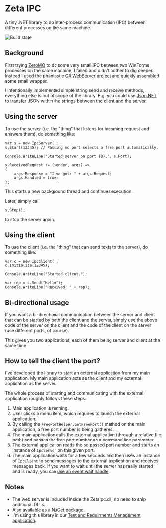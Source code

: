 # Zeta IPC

A tiny .NET library to do inter-process communication (IPC) between different processes on the same machine.

![Build state](https://travis-ci.org/UweKeim/ZetaIpc.svg?branch=master)

## Background

First trying [ZeroMQ](https://github.com/zeromq/netmq) to do some very small IPC between two WinForms processes on the same machine, I failed and didn't 
bother to dig deeper. Instead I used the phantastic [C# WebServer project](https://webserver.codeplex.com/) and quickly
assembled some small wrapper.

I intentionally implemented simple string send and receive methods, everything else is out of scope of
the library. E.g. you could use [Json.NET](http://james.newtonking.com/json) to transfer JSON within the strings between the client and the
server.

## Using the server

To use the server (i.e. the "thing" that listens for incoming request and answers them), do something like:

    var s = new IpcServer();
    s.Start(12345); // Passing no port selects a free port automatically.

    Console.WriteLine("Started server on port {0}.", s.Port);

    s.ReceivedRequest += (sender, args) =>
    {
        args.Response = "I've got: " + args.Request;
        args.Handled = true;
    };

This starts a new background thread and continues execution.

Later, simply call

    s.Stop();

to stop the server again.

## Using the client

To use the client (i.e. the "thing" that can send texts to the server), do something like:

    var c = new IpcClient();
    c.Initialize(12345);

    Console.WriteLine("Started client.");

    var rep = c.Send("Hello");
    Console.WriteLine("Received: " + rep);

## Bi-directional usage

If you want a bi-directional communication between the server and client that can be started
by both the client and the server, simply use the above code of the server on the client
and the code of the client on the server (use different ports, of course).

This gives you two applications, each of them being server and client at the same time.

## How to tell the client the port?

I've developed the library to start an external application from my main application. My main application acts as 
the client and my external application as the server. 

The whole process of starting and communicating with the external application roughly follows these steps:

1. Main application is running.
1. User clicks a menu item, which requires to launch the external application.
1. By calling the `FreePortHelper.GetFreePort()` method on the main application, a free port number is being gathered.
1. The main application calls the external application (through a relative file path) and passes the free port number as a command line parameter.
1. The external application reads the so passed port number and starts an instance of `IpcServer` on this given port.
1. The main application waits for a few seconds and then uses an instance of `IpcClient` to send messages to the external application and receives messages back. If you want to wait until the server has really started and is ready, you can [use an event wait handle](http://stackoverflow.com/questions/2740038/).

## Notes

- The web server is included inside the ZetaIpc.dll, no need to ship additional DLLs.
- Also available as a [NuGet package](https://www.nuget.org/packages/ZetaIpc).
- I'm using this library in our [Test and Requirments Management application](http://www.zeta-test.com).